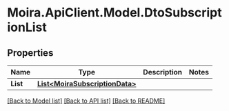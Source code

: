 # Moira.ApiClient.Model.DtoSubscriptionList

## Properties

Name | Type | Description | Notes
------------ | ------------- | ------------- | -------------
**List** | [**List&lt;MoiraSubscriptionData&gt;**](MoiraSubscriptionData.md) |  | 

[[Back to Model list]](../../README.md#documentation-for-models) [[Back to API list]](../../README.md#documentation-for-api-endpoints) [[Back to README]](../../README.md)

